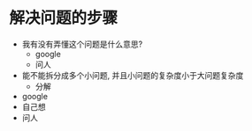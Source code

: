 
# 解决问题的步骤

- 我有没有弄懂这个问题是什么意思?
    - google
    - 问人
- 能不能拆分成多个小问题, 并且小问题的复杂度小于大问题复杂度
    - 分解
- google
- 自己想
- 问人